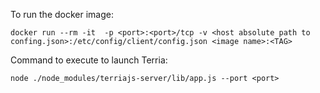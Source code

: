 To run the docker image: 

`docker run --rm -it  -p <port>:<port>/tcp -v <host absolute path to confing.json>:/etc/config/client/config.json <image name>:<TAG>`

Command to execute to launch Terria:

`node ./node_modules/terriajs-server/lib/app.js --port <port>`

